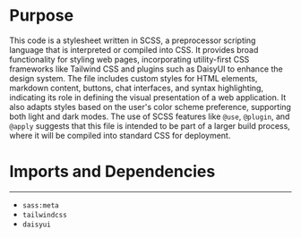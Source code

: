 # Purpose
This code is a stylesheet written in SCSS, a preprocessor scripting language that is interpreted or compiled into CSS. It provides broad functionality for styling web pages, incorporating utility-first CSS frameworks like Tailwind CSS and plugins such as DaisyUI to enhance the design system. The file includes custom styles for HTML elements, markdown content, buttons, chat interfaces, and syntax highlighting, indicating its role in defining the visual presentation of a web application. It also adapts styles based on the user's color scheme preference, supporting both light and dark modes. The use of SCSS features like `@use`, `@plugin`, and `@apply` suggests that this file is intended to be part of a larger build process, where it will be compiled into standard CSS for deployment.
# Imports and Dependencies

---
- `sass:meta`
- `tailwindcss`
- `daisyui`



